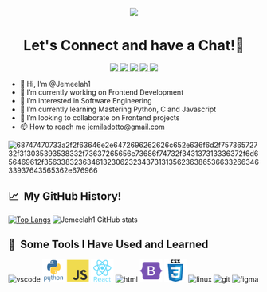 <p align="center">
  <img src="https://capsule-render.vercel.app/api?type=waving&color=gradient&text=Hello!&height=100&section=header"/>
</p>

<h1 align="center">
  Let's Connect and have a Chat!💬
</h1>

<p align="center">
<a href="https://www.linkedin.com/in/Jemeelah1/">
  <img height="50" src="https://user-images.githubusercontent.com/46517096/166973395-19676cd8-f8ec-4abf-83ff-da8243505b82.png"/>
</a>
<a href="https://thepiyushmalhotra.medium.com/">
  <img height="50" src="https://user-images.githubusercontent.com/46517096/166973962-d05d145a-b6a0-4643-bd3d-5ac845679367.png"/>
</a>
<a href="https://dev.to/Jemeelah1">
  <img height="50" src="https://user-images.githubusercontent.com/46517096/166974096-7aeecad4-483e-4c85-983f-f4b37b3f794e.png"/>
</a>
<a href="https://twitter.com/Jemeelah_1">
  <img height="50" src="https://user-images.githubusercontent.com/46517096/166974271-91dfa250-d70b-4cb9-8707-f1bda1b708c3.png"/>
</a>
<a href="https://www.instagram.com/Jemeelah1/">
  <img height="50" src="https://user-images.githubusercontent.com/46517096/166974368-9798f39f-1f46-499c-b14e-81f0a3f83a06.png"/>
</a>
</p>

- 👋 Hi, I’m @Jemeelah1
- 🔭 I’m currently working on Frontend Development
- 👀 I’m interested in Software Engineering 
- 🌱 I’m currently learning Mastering Python, C and Javascript 
- 💞️ I’m looking to collaborate on Frontend projects
- 📫 How to reach me jemiladotto@gmail.com


![68747470733a2f2f63646e2e6472696262626c652e636f6d2f75736572732f313035393538332f73637265656e73686f74732f343137313336372f6d656469612f35633832363461323062323437313135623638653663326634633937643565362e676966](https://user-images.githubusercontent.com/83028679/190483160-f9136063-693e-42e6-a104-88e12e56306d.gif)
          
<h2> 📈 &nbsp;My GitHub History!</h2>

[![Top Langs](https://github-readme-stats.vercel.app/api/top-langs/?username=Jemeelah1&layout=compact&theme=radical)](https://github.com/Jemeelah1/github-readme-stats)
![Jemeelah1 GitHub stats](https://github-readme-stats.vercel.app/api?username=Jemeelah1&show_icons=true&theme=radical)

<h2> 🚀 &nbsp;Some Tools I Have Used and Learned</h2>
<p align="left">
<img src="https://cdn.jsdelivr.net/gh/devicons/devicon/icons/vscode/vscode-original.svg" alt="vscode" width="45" height="45"/>
<img src="https://raw.githubusercontent.com/devicons/devicon/master/icons/python/python-original-wordmark.svg" alt="python" width="45" height="45" />
<img src="https://raw.githubusercontent.com/devicons/devicon/master/icons/javascript/javascript-original.svg" alt="javascript" width="45" height="45" />
<img src="https://raw.githubusercontent.com/devicons/devicon/master/icons/react/react-original-wordmark.svg" alt="react" width="45" height="45" />
<img src="https://cdn.jsdelivr.net/gh/devicons/devicon/icons/html5/html5-original.svg" alt="html" width="45" height="45"/>
<img src="https://raw.githubusercontent.com/devicons/devicon/master/icons/bootstrap/bootstrap-plain.svg" alt="bootstrap" width="45" height="45" />
<img src="https://raw.githubusercontent.com/devicons/devicon/master/icons/css3/css3-original-wordmark.svg" alt="css3" width="45" height="45" />
<img src="https://cdn.jsdelivr.net/gh/devicons/devicon/icons/linux/linux-original.svg" alt="linux" width="45" height="45"/>       
<img src="https://cdn.jsdelivr.net/gh/devicons/devicon/icons/git/git-original.svg" alt="git" width="45" height="45"/>
<img src="https://cdn.jsdelivr.net/gh/devicons/devicon/icons/figma/figma-original.svg" alt="figma" width="45" height="45"/>   
</p>

<!-- <h2> 📈 &nbsp;My GitHub History!</h2>
<a href="https://github.com/Jemeelah1">
  <img height="180em" src="https://github-readme-stats.vercel.app/api/top-langs/?username=Jemeelah1&layout=compact&theme=radical)](https://github.com/Jemeelah1/github-readme-stats" />
  <img height="180em" src="https://github-readme-stats.vercel.app/api?username=Jemeelah1&show_icons=true&theme=radical" />
</a> -->
